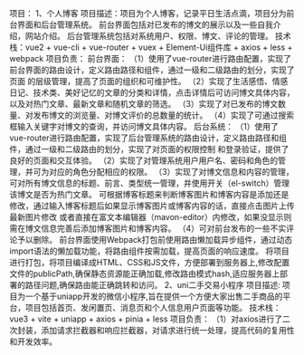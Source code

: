 项目：
1、个人博客
项目描述：项目为个人博客，记录平日生活点滴，项目分为前台界面和后台管理系统。
          前台界面包括对已发布的博文的展示以及一些自我介绍，网站介绍。
          后台管理系统包括对系统用户、权限、博文、评论的管理。
技术栈：vue2 + vue-cli + vue-router + vuex + Element-Ui组件库 + axios + less + webpack
项目负责：
           前台界面：
          （1）使用了vue-router进行路由配置，实现了前台界面的路由设计，定义路由路径和组件，通过一级和二级路由的划分，实现了页面
              的层级管理，提高了页面的组织和可维护性。
          （2）实现了生活感悟、情感日记、技术类、美好记忆的文章的分类和详情，点击详情后可访问博文具体内容，以及对热门文章、最新文章和随机文章的筛选。
          （3）实现了对已发布的博文数量、对发布博文的浏览量、对博文评价的总数量的统计。
          （4）实现了可通过搜索框输入关键字对博文的查询，并访问博文具体内容。
           后台系统：
          （1）使用了vue-router进行路由配置，实现了后台管理系统的路由设计，定义路由路径和组件，通过一级和二级路由的划分，实现了对页面的权限控制
               和登录验证，提供了良好的页面和交互体验。
          （2）实现了对管理系统用户用户名、密码和角色的管理，并可为对应的角色分配相应的权限。
          （3）实现了对博文信息和内容的管理，可对所有博文信息的标题、前言、类型统一管理，并使用开关（el-switch）管理该博文是否为热门文章。
               可根据博客标题来判断博客图片和博客内容是添加还是修改，通过输入博客标题后如果显示博客图片或博客内容的话，直接点击图片上传最新图片修改
               或者直接在富文本编辑器（mavon-editor）内修改，如果没显示则需在博文信息完善后添加博客图片和博客内容。
          （4）可对前台发布的一些不实评论予以删除。
           前台界面使用Webpack打包前使用路由懒加载异步组件，通过动态import语法的懒加载功能，将路由组件按需加载，提高页面的响应速度。
           将项目进行打包，将项目编译成HTML、CSS和JS文件，方便部署到服务器上,修改配置文件的publicPath,确保静态资源能正确加载,修改路由模式hash,适应服务器上部署的路径问题,确保路由能正确跳转和访问。
2、uni二手交易小程序
项目描述: 项目为一个基于uniapp开发的微信小程序,旨在提供一个方便大家出售二手商品的平台，项目包括首页、发闲置页、消息页和个人信息用户页面等功能。
技术栈：vue3 + vite + uniapp + axios + pinia + less
项目负责：
          （1）对axios进行了二次封装，添加请求拦截器和响应拦截器，对请求进行统一处理，提高代码的复用性和开发效率。





          
